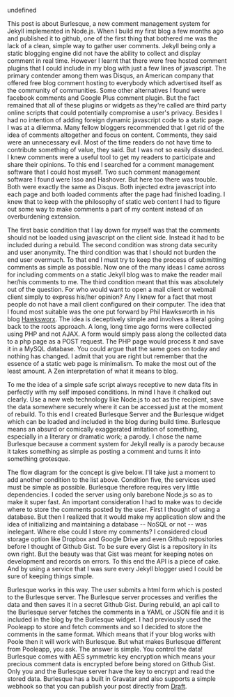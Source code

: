 undefined

This post is about Burlesque, a new comment management system for Jekyll implemented in Node.js. When I build my first blog a few months ago and published it to github, one of the first thing that bothered me was the lack of a clean, simple way to gather user comments. Jekyll being only a static blogging engine did not have the ability to collect and display comment in real time. However I learnt that there were free hosted comment plugins that I could include in my blog with just a few lines of javascript. The primary contender among them was Disqus, an American company that offered free blog comment hosting to everybody which advertised itself as the community of communities. Some other alternatives I found were facebook comments and Google Plus comment plugin. But the fact remained that all of these plugins or widgets as they're called are third party online scripts that could potentially compromise a user's privacy. Besides I had no intention of adding foreign dynamic javascript code to a static page. I was at a dilemma. Many fellow bloggers recommended that I get rid of the idea of comments altogether and focus on content. Comments, they said were an unnecessary evil. Most of the time readers do not have time to contribute something of value, they said. But I was not so easily dissuaded. I knew comments were a useful tool to get my readers to participate and share their opinions. To this end I searched for a comment management software that I could host myself. Two such comment management software I found were Isso and Hashover. But here too there was trouble. Both were exactly the same as Disqus. Both injected extra javascript into each page and both loaded comments after the page had finished loading. I knew that to keep with the philosophy of static web content I had to figure out some way to make comments a part of my content instead of an overburdening extension.

The first basic condition that I lay down for myself was that the comments should not be loaded using javascript on the client side. Instead it had to be included during a rebuild. The second condition was strong data security and user anonymity. The third condition was that I should not burden the end user overmuch. To that end I must try to keep the process of submitting comments as simple as possible. Now one of the many ideas I came across for including comments on a static Jekyll blog was to make the reader mail her/his comments to me. The third condition meant that this was absolutely out of the question. For who would want to open a mail client or webmail client simply to express his/her opinion? Any I knew for a fact that most people do not have a mail client configured on their computer. The idea that I found most suitable was the one put forward by  Phil Hawksworth in his blog [Hawksworx](http://hawksworx.com/). The idea is deceptively simple and involves a literal going back to the roots approach. A long, long time ago forms were collected using PHP and not AJAX. A form would simply pass along the collected data to a php page as a POST request. The PHP page would process it and save it in a MySQL database. You could argue that the same goes on today and nothing has changed. I admit that you are right but remember that the essence of a static web page is minimalism. To make the most out of the least amount. A Zen interpretation of what it means to blog. 

To me the idea of a simple safe script always receptive to new data fits in perfectly with my self imposed conditions. In mind I have it chalked out clearly. Use a new web technology like Node.js to act as the recipient, save the data somewhere securely where it can be accessed just at the moment of rebuild. To this end I created Burlesque Server and the Burlesque widget which can be loaded and included in the blog during build time. Burlesque means an absurd or comically exaggerated imitation of something, especially in a literary or dramatic work; a parody. I chose the name Burlesque because a comment system for Jekyll really is a parody because it takes something as simple as posting a comment and turns it into something grotesque.

The flow diagram for the concept is give below. I'll take just a moment to add another condition to the list above. Condition five, the services used  must be simple as possible. Burlesque therefore requires very little dependencies. I coded the server using only barebone Node.js so as to make it super fast. An important consideration I had to make was to decide where to store the comments posted by the user. First I thought of using a database. But then I realized that it would make my application slow and the idea of initializing and maintaining a database -- NoSQL or not -- was inelegant. Where else could I store my comments? I considered cloud storage option like Dropbox and Google Drive and even Github repositories before I thought of Github Gist. To be sure every Gist is a repository in its own right. But the beauty was that Gist was meant for keeping notes on development and records on errors. To this end the API is a piece of cake. And by using a service that I was sure every Jekyll blogger used I could be sure of keeping things simple.

Burlesque works in this way. The user submits a html form which is posted to the Burlesque server. The Burlesque server processes and verifies the data and then saves it in a secret Github Gist. During rebuild, an api call to the Burlesque server fetches the comments in a YAML or JSON file and it is included in the blog by the Burlesque widget. I had previously used the Pooleapp to store and fetch comments and so I decided to store the comments in the same format. Which means that if your blog works with Poole then it will work with Burlesque. But what makes Burlesque different from Pooleapp, you ask. The answer is simple. You control the data! Burlesque comes with AES symmetric key encryption which means your precious comment data is encrypted before being stored on Github Gist. Only you and the Burlesque server have the key to encrypt and read the stored data. Burlesque has a built in Gravatar and also supports a simple webhook so that you can publish your post directly from [Draft](https://draftin.com/).



